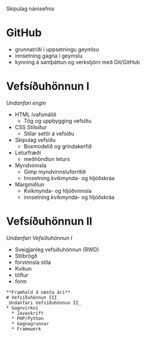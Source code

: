 Skipulag námsefnis
# GitHub 
* grunnatriði í uppsetningu geymlsu
* innsetning gagna í geymslu
* kynning á samþáttun og verkstjórn með Git/GitHub

# Vefsíðuhönnun I
_Undanfari engin_
* HTML ívafsmálið
  * Tög og uppbygging vefsíðu
* CSS Stílsíður
  * Stílar settir á vefsíðu
* Skipulag vefsíðu
  * Boxmodelið og grindakerfið
* Leturfræði
  * meðhöndlun leturs 
* Myndvinnsla
  * Gimp myndvinnsluforritið
  * Innsetning kvikmynda- og hljóðskráa
* Margmiðlun
  * Kvikmynda- og hljóðvinnsla
  * innsetning kvikmynda- og hljóðskráa 
  
# Vefsíðuhönnun II
_Undanfari Vefsíðuhönnun I_
* Sveigjanleg vefsíðuhönnun (RWD)
* Stílbrögð
* forvinnsla stíla
* Kvikun
* töflur
* form
````
**Framhald á næsta ári**
# Vefsíðuhönnun III
_Undanfari Vefsíðuhönnun II_
* Gagnvirkni
  * Javaskrift
  * PHP/Python
  * Gagnagrunnar
  * Framework
  


